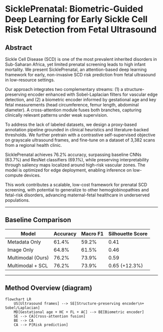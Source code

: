 # SicklePrenatal: Biometric-Guided Deep Learning for Early Sickle Cell Risk Detection from Fetal Ultrasound

## Abstract
Sickle Cell Disease (SCD) is one of the most prevalent inherited disorders in Sub-Saharan Africa, yet limited prenatal screening leads to high infant mortality. We present SicklePrenatal, an attention-based deep learning framework for early, non-invasive SCD risk prediction from fetal ultrasound in low-resource settings.

Our approach integrates two complementary streams: (1) a structure-preserving encoder enhanced with Sobel-Laplacian filters for vascular edge detection, and (2) a biometric encoder informed by gestational age and key fetal measurements (head circumference, femur length, abdominal diameter). A cross-attention module fuses both branches, capturing clinically relevant patterns under weak supervision.

To address the lack of labeled datasets, we design a proxy-based annotation pipeline grounded in clinical heuristics and literature-backed thresholds. We further pretrain with a contrastive self-supervised objective on grayscale ultrasound frames, and fine-tune on a dataset of 3,382 scans from a regional health clinic.

SicklePrenatal achieves 76.2% accuracy, surpassing baseline CNNs (63.7%) and ResNet classifiers (69.1%), while preserving interpretability through saliency maps localized around high-risk vascular zones. The model is optimized for edge deployment, enabling inference on low-compute devices.

This work contributes a scalable, low-cost framework for prenatal SCD screening, with potential to generalize to other hemoglobinopathies and fetal-risk disorders, advancing maternal-fetal healthcare in underserved populations.

---

## Baseline Comparison

| Model             | Accuracy | Macro F1 | Silhouette Score |
|-------------------|----------|----------|------------------|
| Metadata Only     | 61.4%    | 59.2%    | 0.41             |
| Image Only        | 64.8%    | 61.5%    | 0.46             |
| Multimodal (Ours) | 76.2%    | 73.9%    | 0.59             |
| Multimodal + SCL  | 76.2%    | 73.9%    | 0.65 (+12.3%)    |

---

## Method Overview (diagram)
```mermaid
flowchart LR
    US[Ultrasound frames] --> SE[Structure-preserving encoder\n+ Sobel/Laplacian]
    MD[Gestational age + HC + FL + AC] --> BE[Biometric encoder]
    SE --> CA[Cross-attention fusion]
    BE --> CA
    CA --> P[Risk prediction]
